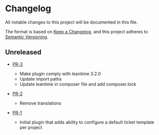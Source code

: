 # Changelog

All notable changes to this project will be documented in this file.

The format is based on [Keep a Changelog](https://keepachangelog.com/en/1.0.0/),
and this project adheres to [Semantic Versioning](https://semver.org/spec/v2.0.0.html).

## Unreleased

* [PR-3](https://github.com/ITK-Leantime/leantime-tickettemplate/pull/3)
    * Make plugin comply with leantime 3.2.0
    * Update import paths
    * Update leantime in composer file and add composer.lock

* [PR-2](https://github.com/ITK-Leantime/leantime-tickettemplate/pull/2)
    * Remove translations

* [PR-1](https://github.com/ITK-Leantime/leantime-tickettemplate/pull/1)
    * Initial plugin that adds ability to configure a default ticket template per project
